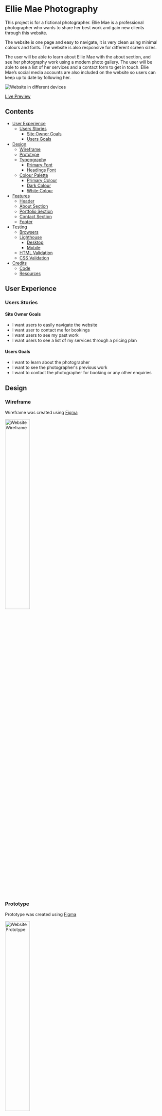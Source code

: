 # Ellie Mae Photography
This project is for a fictional photographer. Ellie Mae is a professional photographer who wants to share her best work and gain new clients through this website. 

The website is one page and easy to navigate, it is very clean using minimal colours and fonts. The website is also responsive for different screen sizes. 

The user will be able to learn about Ellie Mae with the about section, and see her photography work using a modern photo gallery. The user will be able to see a list of her services and a contact form to get in touch. Ellie Mae’s social media accounts are also included on the website so users can keep up to date by following her. 

<img src="./readme-assets/images/responsive.png" alt="Website in different devices">

[Live Preview](https://edwardshanahan07.github.io/ellie-mae-photography/)

## Contents

- [User Experience](#user-experience)
  - [Users Stories](#users-stories)
     - [Site Owner Goals](#site-owner-goals)
     - [Users Goals](#users-goals)
- [Design](#design)
  - [Wireframe](#wireframe)
  - [Prototype](#prototype)
  - [Typepgraphy](#typography)
    - [Primary Font](#primary-font) 
    - [Headings Font](#headings-font) 
  - [Colour Palette](#colour-palette)
    - [Primary Colour](#primary-colour) 
    - [Dark Colour](#dark-colour) 
    - [White Colour](#white-colour) 
- [Features](#features)
  - [Header](#header)
  - [About Section](#about-section)
  - [Portfolio Section](#portfolio-section)
  - [Contact Section](#contact-section)
  - [Footer](#footer)
- [Testing](#testing)
  - [Browsers](#browsers)
  - [Lighthouse](#lighthouse)
    - [Desktop](#desktop)
    - [Mobile](#mobile)
  - [HTML Validation](#html-validation)
  - [CSS Validation](#css-validation)
- [Credits](#credits)
  - [Code](#code)
  - [Resources](#resources)

## User Experience 

### Users Stories 

#### Site Owner Goals
- I want users to easily navigate the website
- I want user to contact me for bookings 
- I want users to see my past work 
- I want users to see a list of my services through a pricing plan 

#### Users Goals
- I want to learn about the photographer
- I want to see the photographer's previous work 
- I want to contact the photographer for booking or any other enquiries 

## Design 

### Wireframe
Wireframe was created using [Figma](https://www.figma.com/)

<img src="./readme-assets/images/wireframe.jpg" alt="Website Wireframe" width="40%" height="40%">

### Prototype

Prototype was created using [Figma](https://www.figma.com/)

<img src="./readme-assets/images/prototype.jpg" alt="Website Prototype" width="40%" height="40%">

### Typography 
The fonts used are from [Google Fonts](https://fonts.google.com/).

#### Primary Font:
[Montserrat](https://fonts.google.com/specimen/Montserrat)

#### Headings Font:

[Playfair Display](https://fonts.google.com/specimen/Playfair+Display)

### Colour Palette 

<img src="./readme-assets/images/colour-palette.png" alt="Colour Palette" width="40%" height="40%">

Colour palette was generated using [Coolors](https://coolors.co/).

#### Primary Colour:
#3E78B2

#### Dark Colour:
#303036

#### White Colour: 
#ffffff

## Features

### Header

<img src="./readme-assets/images/feature-header.png" alt="Website Header" />

The header contains two sections the navbar and the hero. The navbar lets the user navigate through the website. When a user clicks a link in the navigation it will bring them to that section.
The hero contains Ellie Mae's photo and introductory text. There is also a hire me button linked to the contact section.

### About Section

<img src="./readme-assets/images/feature-about.png" alt="Website About Section">

The about section has Ellie Mae's photo and a biography about her. There are also her social media icons linked to her social media. 

### Portfolio Section

<img src="./readme-assets/images/feature-portfolio.png" alt="Website Portfolio Section">

The portfolio section contains photos of Ellie Mae's best work. There are eight images in total.  The image gallery is made with CSS Grid, to give a modern look to the website.

### Pricing Section

<img src="./readme-assets/images/feature-pricing.png" alt="Website Pricing Section">

The pricing section contains three cards. The cards have different pricing plans. If the user clicks the enquire button, their default email app will open with the subject of the pricing plan which they want to enquire about and the Ellie Mae's email.

### Contact Section

<img src="./readme-assets/images/feature-contact.png" alt="Website Contact Section">

The contact section has Ellie Mae's photo and a contact form. The user can contact Ellie Mae using their name, email, and message. The user must fill out all the forms because it won't send.

### Footer

<img src="./readme-assets/images/feature-footer.png" alt="Website Footer">

The footer contains three sections. The first section is website information. The second section has the website navigation. The last section has contact information.

## Testing 

### Browsers
Tested website in three different web browsers and the website works the same in all three.
- Google Chrome 
- Safari 
- Firefox 

### Lighthouse

#### Desktop
Tested website for desktop on Google Devtools Lighthouse and returnd max scores!

<img src="./readme-assets/images/lighthouse-desktop.png" alt="Google lighthouse results for desktop">

#### Mobile
Tested website for mobile on Google Devtools Lighthouse and returnd hight scores!

<img src="./readme-assets/images/lighthouse-mobile.png" alt="Google lighthouse results for mobile">

### HTML Validation 
Tested HTML code with [W3C Validator](https://validator.w3.org/) and returned no errors.

<img src="./readme-assets/images/html-checker.png" alt="W3C HTML code checker results">

### CSS Validation 
Tested HTML code with [Jigsaw](https://jigsaw.w3.org/css-validator/) and returned no errors.

<img src="./readme-assets/images/css-validation.png" alt="Jigsaw CSS validation results">

## Credits 

### Code 

#### Reference Code for responsive navbar
[How to Create a Responsive Hamburger Menu with HTML, CSS, & JavaScript](https://medium.com/@codefoxx/how-to-create-a-responsive-hamburger-menu-with-html-css-javascript-4dc10a45d3)

### Resources 
- [Code Institute](https://codeinstitute.net/ie/)
- [A Complete Guide to CSS Grid](https://css-tricks.com/snippets/css/complete-guide-grid/)
- [A Complete Guide to Flexbox](https://css-tricks.com/snippets/css/a-guide-to-flexbox/)
[MDN](https://developer.mozilla.org/en-US/)

- [Figma](https://www.figma.com/)

- [Pexels](https://www.pexels.com/)
- [Google Fonts](https://fonts.google.com/)
- [Coolors](https://coolors.co/)
- [Font Awesome](https://fontawesome.com/)
- [I Love Img](https://www.iloveimg.com/resize-image)
- [Am I Responsive](https://ui.dev/amiresponsive)

### Acknowledgments  
I would like to thank [Code Institute](https://codeinstitute.net/ie/) for amazing course contents to help me build this website.
I would also like to thank my mentor Jubril Akolade, for the feedback of this project and other learning materials.
